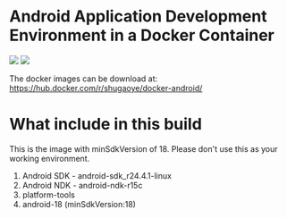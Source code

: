 Android Application Development Environment in a Docker Container
=================================================================

[![](https://images.microbadger.com/badges/image/shugaoye/docker-android.svg)](https://microbadger.com/images/shugaoye/docker-android "Get your own image badge on microbadger.com")
[![](https://images.microbadger.com/badges/version/shugaoye/docker-android.svg)](https://microbadger.com/images/shugaoye/docker-android "Get your own version badge on microbadger.com")

The docker images can be download at:
https://hub.docker.com/r/shugaoye/docker-android/

# What include in this build

This is the image with minSdkVersion of 18. Please don't use this as your working environment. 

1. Android SDK - android-sdk_r24.4.1-linux
2. Android NDK - android-ndk-r15c
3. platform-tools
4. android-18 (minSdkVersion:18)